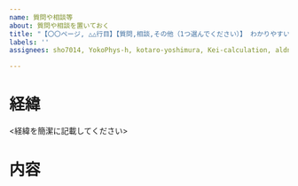 ```yaml
---
name: 質問や相談等
about: 質問や相談を置いておく
title: "【〇〇ページ, △△行目】【質問,相談,その他（1つ選んでください）】 わかりやすいタイトル"
labels: ''
assignees: sho7014, YokoPhys-h, kotaro-yoshimura, Kei-calculation, aldnoah0519

---
```


# 経緯

<経緯を簡潔に記載してください>

# 内容
